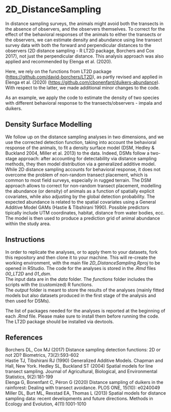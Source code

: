 # 2D_DistanceSampling
 
In distance sampling surveys, the animals might avoid both the transects in the absence of observers, and the observers themselves. To correct for the effect of the behavioral responses of the animals to either the transects or the observers, we can estimate density and abundance using line transect survey data with both the forward and perpendicular distances to the observers (2D distance sampling - R LT2D package, Borchers and Cox 2017), not just the perpendicular distance. This analysis approach was also applied and recommended by Elenga et al. (2020).

Here, we rely on the functions from LT2D package (https://github.com/david-borchers/LT2D), as partly revised and applied in Elenga et al. (2020) (https://github.com/cbonenfant/duikers-abundance). With respect to the latter, we made additional minor changes to the code.

As an example, we apply the code to estimate the density of two species with different behavioral response to the transects/observers - impala and duikers.

## Density Surface Modelling

We follow up on the distance sampling analyses in two dimensions, and we use the corrected detection function, taking into account the behavioral response of the animals, to fit a density surface model (DSM, Hedley & Buckland 2004, Miller et al. 2013) to the data. Indeed, DSMs follow a two-stage approach: after accounting for detectability via distance sampling methods, they then model distribution via a generalized additive model.
While 2D distance sampling accounts for behavioral response, it does not overcome the problem of non-random transect placement, which is common to most field surveys, especially in rugged terrain. The DSM approach allows to correct for non-random transect placement, modelling the abundance (or density) of animals as a function of spatially explicit covariates, while also adjusting by the global detection probability. The expected abundance is related to the spatial covariates using a General Additive Model GAMs (Hastie & Tibshirani 1990). Possible predictors tipically include UTM coordinates, habitat, distance from water bodies, ecc.
The model is then used to produce a prediction grid of animal abundance within the study area. 


## Instructions

In order to replicate the analyses, or to apply them to your datasets, fork this repository and then clone it to your machine. This will re-create the working environment, with the main file *2D_DistanceSampling.Rproj* to be opened in RStudio.
The code for the analyses is stored in the *.Rmd* files *00_LT2D* and *01_dsm*.    
The input data are in the *data* folder.
The *functions* folder includes the scripts with the (customized) R functions.   
The *output* folder is meant to store the results of the analyses (mainly fitted models but also datasets produced in the first stage of the analysis and then used for DSMs).   

The list of packages needed for the analyses is reported at the beginning of each *.Rmd* file. Please make sure to install them before running the code. The LT2D package should be installed via devtools.


## References

Borchers DL, Cox MJ (2017) Distance sampling detection functions: 2D or not 2D? Biometrics, 73(2):593-602    
Hastie TJ, Tibshirani RJ (1990) Generalized Additive Models. Chapman and Hall, New York.
Hedley SL, Buckland ST (2004) Spatial models for line transect sampling. Journal of Agricultural, Biological, and Environmental Statistics, 9(2):181-199   
Elenga G, Bonenfant C, Péron G (2020) Distance sampling of duikers in the rainforest: Dealing with transect avoidance. PLOS ONE, 15(10): e0240049   
Miller DL, Burt ML, Rexstad EA, Thomas L (2013) Spatial models for distance sampling data: recent developments and future directions. Methods in Ecology and Evolution, 4(11):1001-1010

